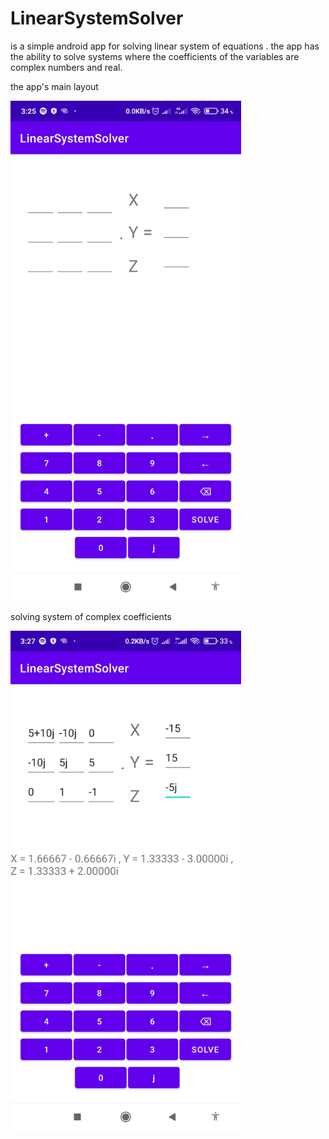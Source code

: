 # LinearSystemSolver 
is a simple android app for solving linear system of equations .
the app has the ability to solve systems where the coefficients of the variables are complex numbers and real.

the app's main layout

<img src = "mainLayout.jpg" height = "800">

solving system of complex coefficients

<img src = "solvedSystem.jpg" height = "800">

